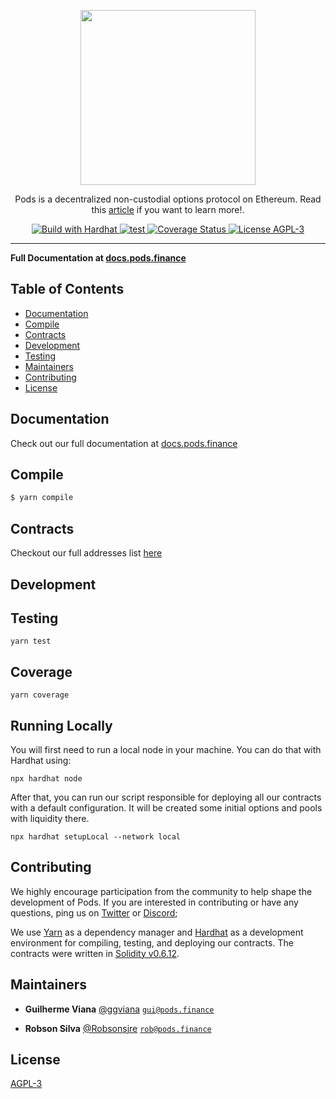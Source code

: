 <p align="center"><img src="https://rob-myfiles.s3.amazonaws.com/Logo+Pill.png" width="280px"/></p>
<p align="center">Pods is a decentralized non-custodial options protocol on Ethereum. Read this <a href="https://medium.com/podsfinance/understanding-options-5c47004f4c4" target="_blank">article</a> if you want to learn more!.</p>

<p align="center">
<!-- <a href="https://circleci.com/gh/tree/master" style="text-decoration:none;">
    <img src="https://img.shields.io/circleci/project/github/.svg" alt='CI' />
  </a> -->
  <a href="https://hardhat.org">
    <img src="https://img.shields.io/badge/built with-Hardhat-f9c937" alt="Build with Hardhat">
  </a>

  <a href="https://github.com/pods-finance/contracts/actions?query=workflow:test">
    <img src="https://github.com/pods-finance/contracts/workflows/test/badge.svg" alt="test"/>
  </a>
  
  <a href='https://coveralls.io/github/pods-finance/contracts?branch=develop'>
    <img src='https://coveralls.io/repos/github/pods-finance/contracts/badge.svg?branch=develop' alt='Coverage Status' />
  </a>

  <a href="http://gplv3.fsf.org/">
    <img src="https://img.shields.io/badge/license-AGPL--3-blue" alt="License AGPL-3">
  </a>
  
  
  
  
</p>


---

**Full Documentation at [docs.pods.finance](https://docs.pods.finance)**

## Table of Contents

 - [Documentation](#documentation)
 - [Compile](#compile)
 - [Contracts](#contracts)
 - [Development](#development)
 - [Testing](#testing)
 - [Maintainers](#maintainers)
 - [Contributing](#contributing)
 - [License](#license)

## Documentation

Check out our full documentation at [docs.pods.finance](https://docs.pods.finance)

## Compile

```bash
$ yarn compile
```

## Contracts

Checkout our full addresses list [here](https://docs.pods.finance/developers/deployed-contracts)


## Development



## Testing

```
yarn test
```

## Coverage

```
yarn coverage
```

## Running Locally

You will first need to run a local node in your machine. You can do that with Hardhat using:

```
npx hardhat node
```

After that, you can run our script responsible for deploying all our contracts with a default configuration. It will be created some initial options and pools with liquidity there.

```
npx hardhat setupLocal --network local
```

## Contributing

We highly encourage participation from the community to help shape the development of Pods. If you are interested in
contributing or have any questions, ping us on [Twitter](https://twitter.com/pods-finance) or [Discord](https://discord.com/channels/713910672525754459/725468404139556874);

We use [Yarn](https://yarnpkg.com/) as a dependency manager and [Hardhat](https://hardhat.org/)
as a development environment for compiling, testing, and deploying our contracts. The contracts were written in [Solidity v0.6.12](https://github.com/ethereum/solidity).

## Maintainers

 - **Guilherme Viana**
 [@ggviana](https://github.com/ggviana)
 [`gui@pods.finance`](mailto:gui@pods.finance)

 - **Robson Silva**
 [@Robsonsjre](https://github.com/Robsonsjre)
 [`rob@pods.finance`](mailto:rob@pods.finance)

## License

[AGPL-3](./blob/master/LICENSE)
